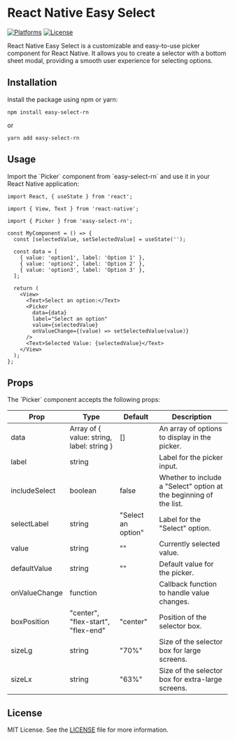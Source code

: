 # React Native Easy Select

[![Platforms](https://img.shields.io/badge/Platforms-Android%20%7C%20iOS%20%7C%20macOS%20%7C%20Windows%20%7C%20Expo-blue)](#)
 [![License](https://img.shields.io/badge/License-MIT-green)](#)





React Native Easy Select is a customizable and easy-to-use picker component for React Native. It allows you to create a selector with a bottom sheet modal, providing a smooth user experience for selecting options.

## Installation

Install the package using npm or yarn:

```
npm install easy-select-rn
```

or

```
yarn add easy-select-rn
```

## Usage

Import the \`Picker\` component from \`easy-select-rn\` and use it in your React Native application:

```
import React, { useState } from 'react';

import { View, Text } from 'react-native';

import { Picker } from 'easy-select-rn';

const MyComponent = () => {
  const [selectedValue, setSelectedValue] = useState('');

  const data = [
    { value: 'option1', label: 'Option 1' },
    { value: 'option2', label: 'Option 2' },
    { value: 'option3', label: 'Option 3' },
  ];

  return (
    <View>
      <Text>Select an option:</Text>
      <Picker
        data={data}
        label="Select an option"
        value={selectedValue}
        onValueChange={(value) => setSelectedValue(value)}
      />
      <Text>Selected Value: {selectedValue}</Text>
    </View>
  );
};
```

## Props

The \`Picker\` component accepts the following props:

| Prop          | Type                                      | Default            | Description                                                        |
| ------------- | ----------------------------------------- | ------------------ | ------------------------------------------------------------------ |
| data          | Array of { value: string, label: string } | []                 | An array of options to display in the picker.                      |
| label         | string                                    |                    | Label for the picker input.                                        |
| includeSelect | boolean                                   | false              | Whether to include a "Select" option at the beginning of the list. |
| selectLabel   | string                                    | "Select an option" | Label for the "Select" option.                                     |
| value         | string                                    | ""                 | Currently selected value.                                          |
| defaultValue  | string                                    | ""                 | Default value for the picker.                                      |
| onValueChange | function                                  |                    | Callback function to handle value changes.                         |
| boxPosition   | "center", "flex-start", "flex-end"        | "center"           | Position of the selector box.                                      |
| sizeLg        | string                                    | "70%"              | Size of the selector box for large screens.                        |
| sizeLx        | string                                    | "63%"              | Size of the selector box for extra-large screens.                  |


## License

MIT License. See the [LICENSE](LICENSE) file for more information.